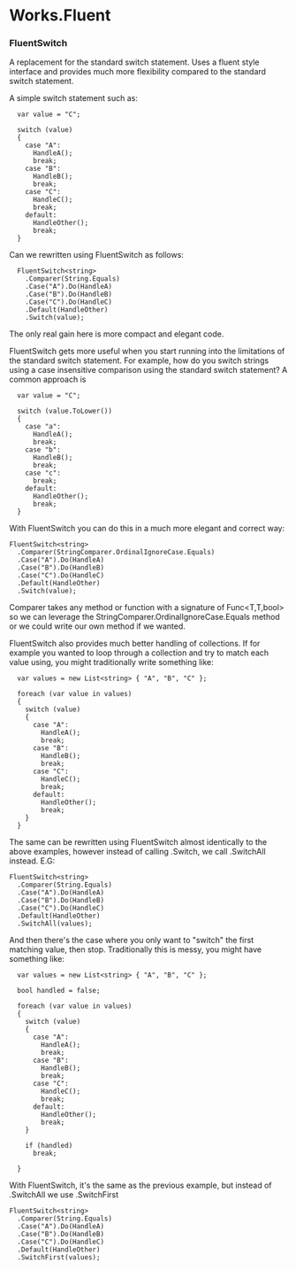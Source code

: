 Works.Fluent
============

<h3>FluentSwitch</h3>

A replacement for the standard switch statement. Uses a fluent style interface and provides much more flexibility compared to the standard switch statement.

A simple switch statement such as:

      var value = "C";

      switch (value)
      {
        case "A":
          HandleA();
          break;
        case "B":
          HandleB();
          break;
        case "C":
          HandleC();
          break;
        default:
          HandleOther();
          break;
      }
      
Can we rewritten using FluentSwitch as follows:

      FluentSwitch<string>
        .Comparer(String.Equals)
        .Case("A").Do(HandleA)
        .Case("B").Do(HandleB)
        .Case("C").Do(HandleC)
        .Default(HandleOther)
        .Switch(value);
        
The only real gain here is more compact and elegant code.

FluentSwitch gets more useful when you start running into the limitations of the standard switch statement. For example, how do you switch strings using a case insensitive comparison using the standard switch statement? A common approach is

      var value = "C";

      switch (value.ToLower())
      {
        case "a":
          HandleA();
          break;
        case "b":
          HandleB();
          break;
        case "c":
          break;
        default:
          HandleOther();
          break;
      }
      
With FluentSwitch you can do this in a much more elegant and correct way:

    FluentSwitch<string>
      .Comparer(StringComparer.OrdinalIgnoreCase.Equals)
      .Case("A").Do(HandleA)
      .Case("B").Do(HandleB)
      .Case("C").Do(HandleC)
      .Default(HandleOther)
      .Switch(value);
      
Comparer takes any method or function with a signature of Func<T,T,bool> so we can leverage the StringComparer.OrdinalIgnoreCase.Equals method or we could write our own method if we wanted.

FluentSwitch also provides much better handling of collections. If for example you wanted to loop through a collection and try to match each value using, you might traditionally write something like:

      var values = new List<string> { "A", "B", "C" };

      foreach (var value in values)
      {
        switch (value)
        {
          case "A":
            HandleA();
            break;
          case "B":
            HandleB();
            break;
          case "C":
            HandleC();
            break;
          default:
            HandleOther();
            break;
        }
      }
      
The same can be rewritten using FluentSwitch almost identically to the above examples, however instead of calling .Switch, we call .SwitchAll instead. E.G:

    FluentSwitch<string>
      .Comparer(String.Equals)
      .Case("A").Do(HandleA)
      .Case("B").Do(HandleB)
      .Case("C").Do(HandleC)
      .Default(HandleOther)
      .SwitchAll(values);


And then there's the case where you only want to "switch" the first matching value, then stop. Traditionally this is messy, you might have something like:

      var values = new List<string> { "A", "B", "C" };

      bool handled = false;

      foreach (var value in values)
      {
        switch (value)
        {
          case "A":
            HandleA();
            break;
          case "B":
            HandleB();
            break;
          case "C":
            HandleC();
            break;
          default:
            HandleOther();
            break;
        }

        if (handled)
          break;

      }
      
With FluentSwitch, it's the same as the previous example, but instead of .SwitchAll we use .SwitchFirst

    FluentSwitch<string>
      .Comparer(String.Equals)
      .Case("A").Do(HandleA)
      .Case("B").Do(HandleB)
      .Case("C").Do(HandleC)
      .Default(HandleOther)
      .SwitchFirst(values);
